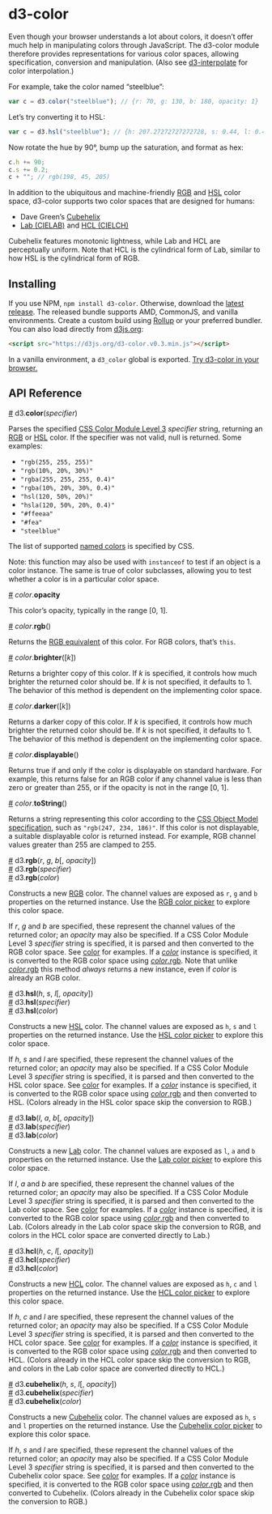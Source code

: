# d3-color

Even though your browser understands a lot about colors, it doesn’t offer much help in manipulating colors through JavaScript. The d3-color module therefore provides representations for various color spaces, allowing specification, conversion and manipulation. (Also see [d3-interpolate](https://github.com/d3/d3-interpolate) for color interpolation.)

For example, take the color named “steelblue”:

```js
var c = d3.color("steelblue"); // {r: 70, g: 130, b: 180, opacity: 1}
```

Let’s try converting it to HSL:

```js
var c = d3.hsl("steelblue"); // {h: 207.27272727272728, s: 0.44, l: 0.4901960784313726, opacity: 1}
```

Now rotate the hue by 90°, bump up the saturation, and format as hex:

```js
c.h += 90;
c.s += 0.2;
c + ""; // rgb(198, 45, 205)
```

In addition to the ubiquitous and machine-friendly [RGB](#rgb) and [HSL](#hsl) color space, d3-color supports two color spaces that are designed for humans:

* Dave Green’s [Cubehelix](#cubehelix)
* [Lab (CIELAB)](#lab) and [HCL (CIELCH)](#hcl)

Cubehelix features monotonic lightness, while Lab and HCL are perceptually uniform. Note that HCL is the cylindrical form of Lab, similar to how HSL is the cylindrical form of RGB.

## Installing

If you use NPM, `npm install d3-color`. Otherwise, download the [latest release](https://github.com/d3/d3-color/releases/latest). The released bundle supports AMD, CommonJS, and vanilla environments. Create a custom build using [Rollup](https://github.com/rollup/rollup) or your preferred bundler. You can also load directly from [d3js.org](https://d3js.org):

```html
<script src="https://d3js.org/d3-color.v0.3.min.js"></script>
```

In a vanilla environment, a `d3_color` global is exported. [Try d3-color in your browser.](https://tonicdev.com/npm/d3-color)

## API Reference

<a name="color" href="#color">#</a> d3.<b>color</b>(<i>specifier</i>)

Parses the specified [CSS Color Module Level 3](http://www.w3.org/TR/css3-color/#colorunits) *specifier* string, returning an [RGB](#rgb) or [HSL](#hsl) color. If the specifier was not valid, null is returned. Some examples:

* `"rgb(255, 255, 255)"`
* `"rgb(10%, 20%, 30%)"`
* `"rgba(255, 255, 255, 0.4)"`
* `"rgba(10%, 20%, 30%, 0.4)"`
* `"hsl(120, 50%, 20%)"`
* `"hsla(120, 50%, 20%, 0.4)"`
* `"#ffeeaa"`
* `"#fea"`
* `"steelblue"`

The list of supported [named colors](http://www.w3.org/TR/SVG/types.html#ColorKeywords) is specified by CSS.

Note: this function may also be used with `instanceof` to test if an object is a color instance. The same is true of color subclasses, allowing you to test whether a color is in a particular color space.

<a name="color_opacity" href="#color_opacity">#</a> *color*.<b>opacity</b>

This color’s opacity, typically in the range [0, 1].

<a name="color_rgb" href="#color_rgb">#</a> *color*.<b>rgb</b>()

Returns the [RGB equivalent](#rgb) of this color. For RGB colors, that’s `this`.

<a name="color_brighter" href="#color_brighter">#</a> *color*.<b>brighter</b>([<i>k</i>])

Returns a brighter copy of this color. If *k* is specified, it controls how much brighter the returned color should be. If *k* is not specified, it defaults to 1. The behavior of this method is dependent on the implementing color space.

<a name="color_darker" href="#color_darker">#</a> *color*.<b>darker</b>([<i>k</i>])

Returns a darker copy of this color. If *k* is specified, it controls how much brighter the returned color should be. If *k* is not specified, it defaults to 1. The behavior of this method is dependent on the implementing color space.

<a name="color_displayable" href="#color_displayable">#</a> *color*.<b>displayable</b>()

Returns true if and only if the color is displayable on standard hardware. For example, this returns false for an RGB color if any channel value is less than zero or greater than 255, or if the opacity is not in the range [0, 1].

<a name="color_toString" href="#color_toString">#</a> *color*.<b>toString</b>()

Returns a string representing this color according to the [CSS Object Model specification](https://drafts.csswg.org/cssom/#serialize-a-css-component-value), such as `"rgb(247, 234, 186)"`. If this color is not displayable, a suitable displayable color is returned instead. For example, RGB channel values greater than 255 are clamped to 255.

<a name="rgb" href="#rgb">#</a> d3.<b>rgb</b>(<i>r</i>, <i>g</i>, <i>b</i>[, <i>opacity</i>])<br>
<a href="#rgb">#</a> d3.<b>rgb</b>(<i>specifier</i>)<br>
<a href="#rgb">#</a> d3.<b>rgb</b>(<i>color</i>)<br>

Constructs a new [RGB](https://en.wikipedia.org/wiki/RGB_color_model) color. The channel values are exposed as `r`, `g` and `b` properties on the returned instance. Use the [RGB color picker](http://bl.ocks.org/mbostock/78d64ca7ef013b4dcf8f) to explore this color space.

If *r*, *g* and *b* are specified, these represent the channel values of the returned color; an *opacity* may also be specified. If a CSS Color Module Level 3 *specifier* string is specified, it is parsed and then converted to the RGB color space. See [color](#color) for examples. If a [*color*](#color) instance is specified, it is converted to the RGB color space using [*color*.rgb](#color_rgb). Note that unlike [*color*.rgb](#color_rgb) this method *always* returns a new instance, even if *color* is already an RGB color.

<a name="hsl" href="#hsl">#</a> d3.<b>hsl</b>(<i>h</i>, <i>s</i>, <i>l</i>[, <i>opacity</i>])<br>
<a href="#hsl">#</a> d3.<b>hsl</b>(<i>specifier</i>)<br>
<a href="#hsl">#</a> d3.<b>hsl</b>(<i>color</i>)<br>

Constructs a new [HSL](https://en.wikipedia.org/wiki/HSL_and_HSV) color. The channel values are exposed as `h`, `s` and `l` properties on the returned instance. Use the [HSL color picker](http://bl.ocks.org/mbostock/debaad4fcce9bcee14cf) to explore this color space.

If *h*, *s* and *l* are specified, these represent the channel values of the returned color; an *opacity* may also be specified. If a CSS Color Module Level 3 *specifier* string is specified, it is parsed and then converted to the HSL color space. See [color](#color) for examples. If a [*color*](#color) instance is specified, it is converted to the RGB color space using [*color*.rgb](#color_rgb) and then converted to HSL. (Colors already in the HSL color space skip the conversion to RGB.)

<a name="lab" href="#lab">#</a> d3.<b>lab</b>(<i>l</i>, <i>a</i>, <i>b</i>[, <i>opacity</i>])<br>
<a href="#lab">#</a> d3.<b>lab</b>(<i>specifier</i>)<br>
<a href="#lab">#</a> d3.<b>lab</b>(<i>color</i>)<br>

Constructs a new [Lab](https://en.wikipedia.org/wiki/Lab_color_space#CIELAB) color. The channel values are exposed as `l`, `a` and `b` properties on the returned instance. Use the [Lab color picker](http://bl.ocks.org/mbostock/9f37cc207c0cb166921b) to explore this color space.

If *l*, *a* and *b* are specified, these represent the channel values of the returned color; an *opacity* may also be specified. If a CSS Color Module Level 3 *specifier* string is specified, it is parsed and then converted to the Lab color space. See [color](#color) for examples. If a [*color*](#color) instance is specified, it is converted to the RGB color space using [*color*.rgb](#color_rgb) and then converted to Lab. (Colors already in the Lab color space skip the conversion to RGB, and colors in the HCL color space are converted directly to Lab.)

<a name="hcl" href="#hcl">#</a> d3.<b>hcl</b>(<i>h</i>, <i>c</i>, <i>l</i>[, <i>opacity</i>])<br>
<a href="#hcl">#</a> d3.<b>hcl</b>(<i>specifier</i>)<br>
<a href="#hcl">#</a> d3.<b>hcl</b>(<i>color</i>)<br>

Constructs a new [HCL](https://en.wikipedia.org/wiki/Lab_color_space#CIELAB) color. The channel values are exposed as `h`, `c` and `l` properties on the returned instance. Use the [HCL color picker](http://bl.ocks.org/mbostock/3e115519a1b495e0bd95) to explore this color space.

If *h*, *c* and *l* are specified, these represent the channel values of the returned color; an *opacity* may also be specified. If a CSS Color Module Level 3 *specifier* string is specified, it is parsed and then converted to the HCL color space. See [color](#color) for examples. If a [*color*](#color) instance is specified, it is converted to the RGB color space using [*color*.rgb](#color_rgb) and then converted to HCL. (Colors already in the HCL color space skip the conversion to RGB, and colors in the Lab color space are converted directly to HCL.)

<a name="cubehelix" href="#cubehelix">#</a> d3.<b>cubehelix</b>(<i>h</i>, <i>s</i>, <i>l</i>[, <i>opacity</i>])<br>
<a href="#cubehelix">#</a> d3.<b>cubehelix</b>(<i>specifier</i>)<br>
<a href="#cubehelix">#</a> d3.<b>cubehelix</b>(<i>color</i>)<br>

Constructs a new [Cubehelix](https://www.mrao.cam.ac.uk/~dag/CUBEHELIX/) color. The channel values are exposed as `h`, `s` and `l` properties on the returned instance. Use the [Cubehelix color picker](http://bl.ocks.org/mbostock/ba8d75e45794c27168b5) to explore this color space.

If *h*, *s* and *l* are specified, these represent the channel values of the returned color; an *opacity* may also be specified. If a CSS Color Module Level 3 *specifier* string is specified, it is parsed and then converted to the Cubehelix color space. See [color](#color) for examples. If a [*color*](#color) instance is specified, it is converted to the RGB color space using [*color*.rgb](#color_rgb) and then converted to Cubehelix. (Colors already in the Cubehelix color space skip the conversion to RGB.)
